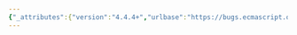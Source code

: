 ```yaml
---
{"_attributes":{"version":"4.4.4+","urlbase":"https://bugs.ecmascript.org/","maintainer":"dherman@mozilla.com"},"bug":{"bug_id":4047,"creation_ts":"2015-02-21 08:32:00 -0800","short_desc":"8.1.1.5.1 GetBindingValue: Wrong test in step 3.b","delta_ts":"2015-03-04 18:58:14 -0800","product":"Draft for 6th Edition","component":"technical issue","version":"Rev 34: February 20, 2015 Release Candidate 1","rep_platform":"All","op_sys":"All","bug_status":"RESOLVED","resolution":"FIXED","priority":"Normal","bug_severity":"normal","everconfirmed":true,"reporter":{"uid":"andrebargull","name":"André Bargull"},"assigned_to":{"uid":"allen","name":"Allen Wirfs-Brock"},"long_desc":[{"commentid":13221,"comment_count":0,"who":{"uid":"andrebargull","name":"André Bargull"},"bug_when":"2015-02-21 08:32:54 -0800","thetext":"8.1.1.5.1 GetBindingValue(N,S)\n\nSteps 3.b-c should read:\n> Let targetEnv be M.[[Environment]].\n> If targetEnv is undefined, throw a ReferenceError exception.\n> Let targetER be targetEnv’s environment record."},{"commentid":13335,"comment_count":1,"who":{"uid":"allen","name":"Allen Wirfs-Brock"},"bug_when":"2015-02-24 16:31:03 -0800","thetext":"fixed in rev35 editor's draft\n\nI'm pretty sure (but not certain) that this condition never occurs.  I considered an assert, but the uncertainty makes the throw a better choice."},{"commentid":13404,"comment_count":2,"who":{"uid":"andrebargull","name":"André Bargull"},"bug_when":"2015-02-26 14:46:49 -0800","thetext":"(In reply to Allen Wirfs-Brock from comment #1)\n> I'm pretty sure (but not certain) that this condition never occurs.  I\n> considered an assert, but the uncertainty makes the throw a better choice.\n\nIt shouldn't be possible with the built-in Source Text Module Record, but a Module Record implementation from a different specification may have other semantics. So I agree with saying that `throw` is the better choice."},{"commentid":13490,"comment_count":3,"who":{"uid":"allen","name":"Allen Wirfs-Brock"},"bug_when":"2015-03-04 18:58:14 -0800","thetext":"fixed in rev35"}]}}
---
```

